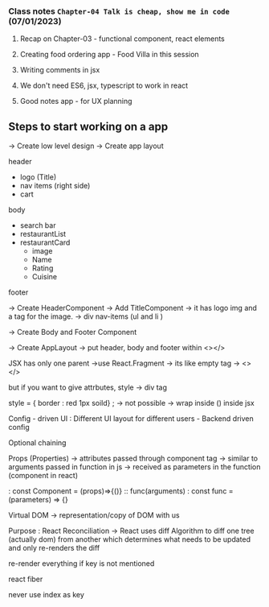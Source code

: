 ### Class notes `Chapter-04 Talk is cheap, show me in code` (07/01/2023)

1. Recap on Chapter-03 - functional component, react elements

2. Creating food ordering app - Food Villa in this session

3. Writing comments in jsx

4. We don't need ES6, jsx, typescript to work in react

5. Good notes app - for UX planning 

## Steps to start working on a app 

-> Create low level design
-> Create app layout 

header 
  - logo (Title)
  - nav items (right side)
  - cart 

body 
 - search bar 
 - restaurantList
 - restaurantCard 
   - image
   - Name
   - Rating 
   - Cuisine

footer

-> Create HeaderComponent 
  -> Add TitleComponent -> it has logo img and a tag for the image. 
  -> div nav-items (ul and li )

-> Create Body and Footer Component 

-> Create AppLayout -> put header, body and footer within <></>

JSX has only one parent ->use React.Fragment -> its like empty tag -> <> </>

but if you want to give attrbutes, style -> div tag 

style = { border : red 1px soild} ; -> not possible -> wrap inside () inside jsx 


Config - driven UI : Different UI layout for different users - Backend driven config 


Optional chaining 

Props (Properties) -> attributes passed through component tag -> similar to arguments passed in function in js -> received as parameters in the function (component in react)

<Component attributes /> : const Component = (props)=>{()} :: func(arguments) : const func = (parameters) => {}   

Virtual DOM -> representation/copy of DOM with us 

Purpose : React Reconciliation -> React uses diff Algorithm to diff one tree (actually dom) from another which determines what needs to be updated and only re-renders the diff 

re-render everything if key is not mentioned 

react fiber 

never use index as key 


